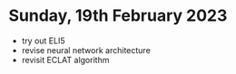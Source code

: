 # Sunday, 19th February 2023

- try out ELI5
- revise neural network architecture
- revisit ECLAT algorithm
